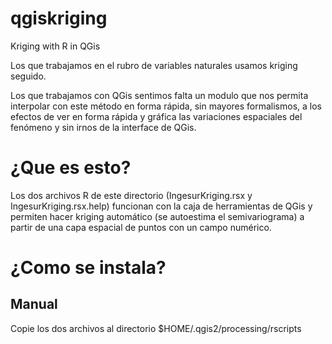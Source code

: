 # qgiskriging
Kriging with R in QGis 

Los que trabajamos en el rubro de variables naturales usamos kriging seguido.

Los que trabajamos con QGis sentimos falta un modulo que nos permita interpolar con este método en forma rápida, sin mayores formalismos, a los efectos de ver en forma rápida y gráfica las variaciones espaciales del fenómeno y sin irnos de la interface de QGis.

¿Que es esto?
=============

Los dos archivos R de este directorio (IngesurKriging.rsx y IngesurKriging.rsx.help) funcionan con la caja de herramientas de QGis y permiten hacer kriging automático (se autoestima el semivariograma) a partir de una capa espacial de puntos con un campo numérico.

¿Como se instala?
=================

Manual
------
Copie los dos archivos al directorio $HOME/.qgis2/processing/rscripts
